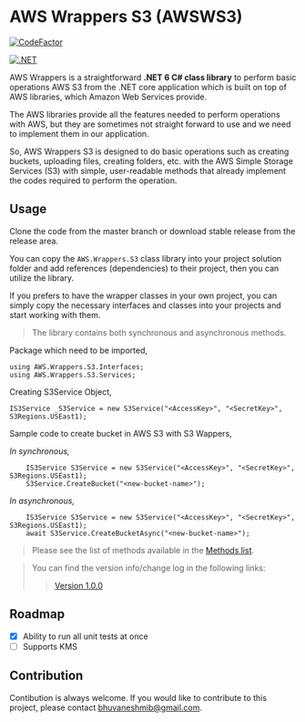 ﻿
# AWS Wrappers S3 (AWSWS3)

[![CodeFactor](https://www.codefactor.io/repository/github/bhuvaneshsaha/aws.wrappers/badge/s3-wrapper-upgrade)](https://www.codefactor.io/repository/github/bhuvaneshsaha/aws.wrappers/overview/s3-wrapper-upgrade)

[![.NET](https://github.com/bhuvaneshsaha/AWS.Wrappers/actions/workflows/dotnet.yml/badge.svg)](https://github.com/bhuvaneshsaha/AWS.Wrappers/actions/workflows/dotnet.yml)

AWS Wrappers is a straightforward **.NET 6 C# class library** to perform basic operations AWS S3 from the .NET core application which is built on top of AWS libraries, which Amazon Web Services provide.

The AWS libraries provide all the features needed to perform operations with AWS, but they are sometimes not straight forward to use and we need to implement them in our application.

So, AWS Wrappers S3 is designed to do basic operations such as creating buckets, uploading files, creating folders, etc. with the AWS Simple Storage Services (S3) with simple, user-readable methods that already implement the codes required to perform the operation.

## Usage
Clone the code from the master branch or download stable release from the release area.

You can copy the `AWS.Wrappers.S3` class library into your project solution folder and add references (dependencies) to their project, then you can utilize the library.

If you prefers to have the wrapper classes in your own project, you can simply copy the necessary interfaces and classes into your projects and start working with them.

> The library contains both synchronous and asynchronous methods.

Package which need to be imported,
```
using AWS.Wrappers.S3.Interfaces;
using AWS.Wrappers.S3.Services;
```

Creating S3Service Object,

```
IS3Service _S3Service = new S3Service("<AccessKey>", "<SecretKey>", S3Regions.USEast1);
```

Sample code to create bucket in AWS S3 with S3 Wappers,

_In synchronous,_
```
    IS3Service S3Service = new S3Service("<AccessKey>", "<SecretKey>", S3Regions.USEast1);
    S3Service.CreateBucket("<new-bucket-name>");
```

_In asynchronous,_
```
    IS3Service S3Service = new S3Service("<AccessKey>", "<SecretKey>", S3Regions.USEast1);
    await S3Service.CreateBucketAsync("<new-bucket-name>");
```

> Please see the list of methods available in the [Methods list](AWS.Wrappers.S3/Versions/S3WrapperMethodsList.md).

> You can find the version info/change log in the following links:
>>[Version 1.0.0](AWS.Wrappers.S3/Versions/V1_0_0.md)

## Roadmap

- [X] Ability to run all unit tests at once
- [ ] Supports KMS

## Contribution

Contibution is always welcome. If you would like to contribute to this project, please contact bhuvaneshmib@gmail.com.

